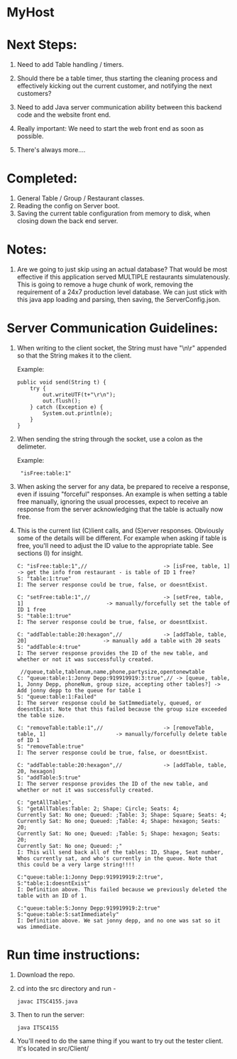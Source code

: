# MyHost

Next Steps:
===========

1. Need to add Table handling / timers.
2. Should there be a table timer, thus starting the cleaning process and effectively kicking out the current customer, and notifying the next customers? 
3. Need to add Java server communication ability between this backend code and the website front end. 

4. Really important: We need to start the web front end as soon as possible. 

5. There's always more....

Completed:
==========

1. General Table / Group / Restaurant classes.
2. Reading the config on Server boot.
3. Saving the current table configuration from memory to disk, when closing down the back end server.


Notes:
======

1. Are we going to just skip using an actual database? That would be most effective if this application served MULTIPLE restaurants simulatenously. 
   This is going to remove a huge chunk of work, removing the requirement of a 24x7 production level database. We can just stick with this java app
   loading and parsing, then saving, the ServerConfig.json. 


Server Communication Guidelines:
================================

1. When writing to the client socket, the String must have "\n\r" appended so that the String makes it to the client.

	Example:
	```
	public void send(String t) {
		try {
			out.writeUTF(t+"\r\n");
			out.flush();
		} catch (Exception e) {
			System.out.println(e);
		}
	}
	```

2. When sending the string through the socket, use a colon as the delimeter.

	Example:

		"isFree:table:1"


3. When asking the server for any data, be prepared to receive a response, even if issuing "forceful" responses.
	An example is when setting a table free manually, ignoring the usual processes, expect to receive an response from the server 
	acknowledging that the table is actually now free. 


4. This is the current list (C)lient calls, and (S)erver responses. Obviously some of the details will be different. For example when asking
	if table is free, you'll need to adjust the ID value to the appropriate table. See sections (I) for insight. 

	```
	C: "isFree:table:1",//                        -> [isFree, table, 1]                           -> get the info from restaurant - is table of ID 1 free? 
	S: "table:1:true"
	I: The server response could be true, false, or doesntExist.
	```

	```
	C: "setFree:table:1",//                       -> [setFree, table, 1]                          -> manually/forcefully set the table of ID 1 free
	S: "table:1:true"
	I: The server response could be true, false, or doesntExist.
	```

	```
	C: "addTable:table:20:hexagon",//             -> [addTable, table, 20]                        -> manually add a table with 20 seats
	S: "addTable:4:true"
	I: The server response provides the ID of the new table, and whether or not it was successfully created.
	```

	```
	 //queue,table,tablenum,name,phone,partysize,opentonewtable
	C: "queue:table:1:Jonny Depp:919919919:3:true",// -> [queue, table, 1, Jonny Depp, phoneNum, group size, accepting other tables?] -> Add jonny depp to the queue for table 1
	S: "queue:table:1:Failed"
	I: The server response could be SatImmediately, queued, or doesntExist. Note that this failed because the group size exceeded the table size.
	```

	```
	C: "removeTable:table:1",//                   -> [removeTable, table, 1]                      -> manually/forcefully delete table of ID 1
	S: "removeTable:true"
	I: The server response could be true, false, or doesntExist.
	```

	```
	C: "addTable:table:20:hexagon",//             -> [addTable, table, 20, hexagon]
	S: "addTable:5:true"
	I: The server response provides the ID of the new table, and whether or not it was successfully created.
	```

	```
	C: "getAllTables",
	S: "getAllTables:Table: 2; Shape: Circle; Seats: 4;
	Currently Sat: No one; Queued: ;Table: 3; Shape: Square; Seats: 4;
	Currently Sat: No one; Queued: ;Table: 4; Shape: hexagon; Seats: 20;
	Currently Sat: No one; Queued: ;Table: 5; Shape: hexagon; Seats: 20;
	Currently Sat: No one; Queued: ;"
	I: This will send back all of the tables: ID, Shape, Seat number, Whos currently sat, and who's currently in the queue. Note that this could be a very large string!!!!
	```

	```
	C:"queue:table:1:Jonny Depp:919919919:2:true",
	S:"table:1:doesntExist"
	I: Definition above. This failed because we previously deleted the table with an ID of 1.
	```

	```
	C:"queue:table:5:Jonny Depp:919919919:2:true"
	S:"queue:table:5:satImmediately"
	I: Definition above. We sat jonny depp, and no one was sat so it was immediate. 
	```

Run time instructions:
======================

1. Download the repo.

2. cd into the src directory and run - 

	```
	javac ITSC4155.java
	```

3. Then to run the server:

	```
	java ITSC4155
	```

4. You'll need to do the same thing if you want to try out the tester client. It's located in src/Client/





